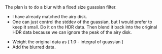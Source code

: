 The plan is to do a blur with a fixed size guassian filter.
- I have already matched the airy disk.
- One can just control the stddev of the guassian, but I would prefer to keep it small.
Do it on the HDR data.
Then blend it back into the original HDR data because we can ignore the peak of the airy disk.
* Weight the original data as ( 1.0 - integral of guassian )
* Add the blurred data.
